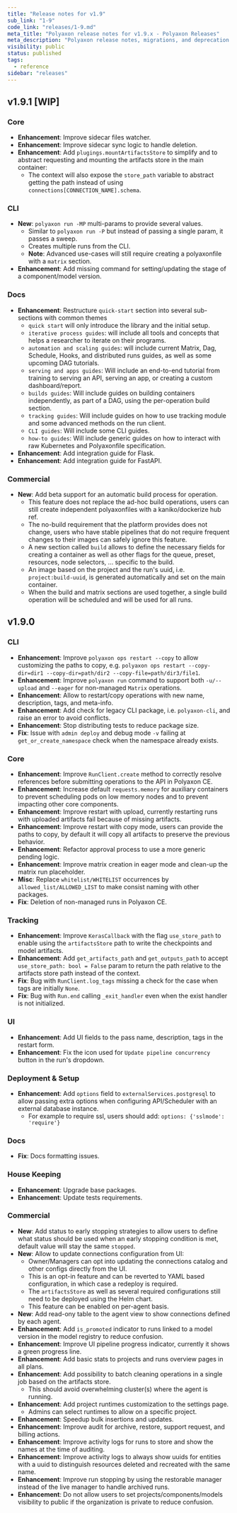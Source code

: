 ```yaml
---
title: "Release notes for v1.9"
sub_link: "1-9"
code_link: "releases/1-9.md"
meta_title: "Polyaxon release notes for v1.9.x - Polyaxon Releases"
meta_description: "Polyaxon release notes, migrations, and deprecation notes for v1.9.x."
visibility: public
status: published
tags:
  - reference
sidebar: "releases"
---
```


## v1.9.1 [WIP]

### Core

 * **Enhancement**: Improve sidecar files watcher.
 * **Enhancement**: Improve sidecar sync logic to handle deletion.
 * **Enhancement**: Add `plugings.mountArtifactsStore` to simplify and to abstract requesting and mounting the artifacts store in the main container:
   * The context will also expose the `store_path` variable to abstract getting the path instead of using `connections[CONNECTION_NAME].schema`. 

### CLI

 * **New**: `polyaxon run -MP` multi-params to provide several values.
   * Similar to `polyaxon run -P` but instead of passing a single param, it passes a sweep.
   * Creates multiple runs from the CLI.
   * **Note**: Advanced use-cases will still require creating a polyaxonfile with a `matrix` section.
 * **Enhancement**: Add missing command for setting/updating the stage of a component/model version.

### Docs

 * **Enhancement**: Restructure `quick-start` section into several sub-sections with common themes
   * `quick start` will only introduce the library and the initial setup.
   * `iterative process guides`: will include all tools and concepts that helps a researcher to iterate on their programs.
   * `automation and scaling guides`: will include current Matrix, Dag, Schedule, Hooks, and distributed runs guides, as well as some upcoming DAG tutorials. 
   * `serving and apps guides`: Will include an end-to-end tutorial from training to serving an API, serving an app, or creating a custom dashboard/report. 
   * `builds guides`: Will include guides on building containers independently, as part of a DAG, using the per-operation build section. 
   * `tracking guides`: Will include guides on how to use tracking module and some advanced methods on the run client.
   * `CLI guides`: Will include some CLI guides.
   * `how-to guides`: Will include generic guides on how to interact with raw Kubernetes and Polyaxonfile specification.
 * **Enhancement**: Add integration guide for Flask.
 * **Enhancement**: Add integration guide for FastAPI.

### Commercial

 * **New**: Add beta support for an automatic build process for operation.
   * This feature does not replace the ad-hoc build operations, users can still create independent polyaxonfiles with a kaniko/dockerize hub ref.
   * The no-build requirement that the platform provides does not change, users who have stable pipelines that do not require frequent changes to their images can safely ignore this feature.
   * A new section called `build` allows to define the necessary fields for creating a container as well as other flags for the queue, preset, resources, node selectors, ... specific to the build.
   * An image based on the project and the run's uuid, i.e. `project:build-uuid`, is generated automatically and set on the main container.
   * When the build and matrix sections are used together, a single build operation will be scheduled and will be used for all runs.

## v1.9.0

### CLI

 * **Enhancement**: Improve `polyaxon ops restart --copy` to allow customizing the paths to copy, e.g. `polyaxon ops restart --copy-dir=dir1 --copy-dir=path/dir2 --copy-file=path/dir3/file1`.
 * **Enhancement**: Improve `polyaxon run` command to support both `-u/--upload` and `--eager` for non-managed `Matrix` operations.
 * **Enhancement**: Allow to restart/copy operations with new name, description, tags, and meta-info.
 * **Enhancement**: Add check for legacy CLI package, i.e. `polyaxon-cli`, and raise an error to avoid conflicts.
 * **Enhancement**: Stop distributing tests to reduce package size.
 * **Fix**: Issue with `admin deploy` and debug mode `-v` failing at `get_or_create_namespace` check when the namespace already exists.

### Core

 * **Enhancement**: Improve `RunClient.create` method to correctly resolve references before submitting operations to the API in Polyaxon CE.
 * **Enhancement**: Increase default `requests.memory` for auxiliary containers to prevent scheduling pods on low memory nodes and to prevent impacting other core components.
 * **Enhancement**: Improve restart with upload, currently restarting runs with uploaded artifacts fail because of missing artifacts.
 * **Enhancement**: Improve restart with copy mode, users can provide the paths to copy, by default it will copy all artifacts to preserve the previous behavior.
 * **Enhancement**: Refactor approval process to use a more generic pending logic.
 * **Enhancement**: Improve matrix creation in eager mode and clean-up the matrix run placeholder.
 * **Misc**: Replace `whitelist/WHITELIST` occurrences by `allowed_list/ALLOWED_LIST` to make consist naming with other packages.
 * **Fix**: Deletion of non-managed runs in Polyaxon CE. 

### Tracking

 * **Enhancement**: Improve `KerasCallback` with the flag `use_store_path` to enable using the `artifactsStore` path to write the checkpoints and model artifacts.
 * **Enhancement**: Add `get_artifacts_path` and `get_outputs_path` to accept `use_store_path: bool = False` param to return the path relative to the artifacts store path instead of the context. 
 * **Fix**: Bug with `RunClient.log_tags` missing a check for the case when tags are initially `None`.
 * **Fix**: Bug with `Run.end` calling `_exit_handler` even when the exist handler is not initialized.

### UI

 * **Enhancement**: Add UI fields to the pass name, description, tags in the restart form.
 * **Enhancement**: Fix the icon used for `Update pipeline concurrency` button in the run's dropdown.

### Deployment & Setup

 * **Enhancement**: Add `options` field to `externalServices.postgresql` to allow passing extra options when configuring API/Scheduler with an external database instance.
   * For example to require ssl, users should add: `options: {'sslmode': 'require'}`

### Docs

 * **Fix**: Docs formatting issues.

### House Keeping

 * **Enhancement**: Upgrade base packages.
 * **Enhancement**: Update tests requirements.

### Commercial

 * **New**: Add status to early stopping strategies to allow users to define what status should be used when an early stopping condition is met, default value will stay the same `stopped`.
 * **New**: Allow to update connections configuration from UI:
   * Owner/Managers can opt into updating the connections catalog and other configs directly from the UI.
   * This is an opt-in feature and can be reverted to YAML based configuration, in which case a redeploy is required.
   * The `artifactsStore` as well as several required configurations still need to be deployed using the Helm chart.
   * This feature can be enabled on per-agent basis.
 * **New**: Add read-ony table to the agent view to show connections defined by each agent.
 * **Enhancement**: Add `is_promoted` indicator to runs linked to a model version in the model registry to reduce confusion.
 * **Enhancement**: Improve UI pipeline progress indicator, currently it shows a green progress line.
 * **Enhancement**: Add basic stats to projects and runs overview pages in all plans.
 * **Enhancement**: Add possibility to batch cleaning operations in a single job based on the artifacts store.
   * This should avoid overwhelming cluster(s) where the agent is running.
 * **Enhancement**: Add project runtimes customization to the settings page.
   * Admins can select runtimes to allow on a specific project.
 * **Enhancement**: Speedup bulk insertions and updates.
 * **Enhancement**: Improve audit for archive, restore, support request, and billing actions.
 * **Enhancement**: Improve activity logs for runs to store and show the names at the time of auditing.
 * **Enhancement**: Improve activity logs to always show uuids for entities with a uuid to distinguish resources deleted and recreated with the same name.
 * **Enhancement**: Improve run stopping by using the restorable manager instead of the live manager to handle archived runs.
 * **Enhancement**: Do not allow users to set projects/components/models visibility to public if the organization is private to reduce confusion.
